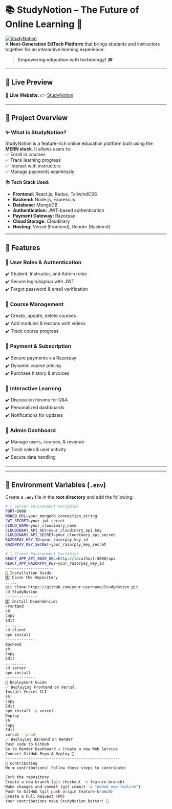 # 📚 StudyNotion – The Future of Online Learning 🚀  

[![StudyNotion](https://img.shields.io/badge/Live%20Project-View%20Now-brightgreen?style=for-the-badge)](https://studynotion-edtech-project.vercel.app/)  
A **Next-Generation EdTech Platform** that brings students and instructors together for an interactive learning experience.  

> **Empowering education with technology!** 🎓  

---

## 🌟 **Live Preview**  
🔗 **Live Website:** 👉 [StudyNotion](https://studynotion-edtech-project.vercel.app/)  

---

## 🎯 **Project Overview**  

### ✨ **What is StudyNotion?**  
StudyNotion is a feature-rich online education platform built using the **MERN stack**. It allows users to:  
✅ Enroll in courses  
✅ Track learning progress  
✅ Interact with instructors  
✅ Manage payments seamlessly  

📚 **Tech Stack Used:**  
- **Frontend:** React.js, Redux, TailwindCSS  
- **Backend:** Node.js, Express.js  
- **Database:** MongoDB  
- **Authentication:** JWT-based authentication  
- **Payment Gateway:** Razorpay  
- **Cloud Storage:** Cloudinary  
- **Hosting:** Vercel (Frontend), Render (Backend)  

---

## 🚀 **Features**  

### 🔹 **User Roles & Authentication**  
✔️ Student, Instructor, and Admin roles  
✔️ Secure login/signup with JWT  
✔️ Forgot password & email verification  

### 🔹 **Course Management**  
✔️ Create, update, delete courses  
✔️ Add modules & lessons with videos  
✔️ Track course progress  

### 🔹 **Payment & Subscription**  
✔️ Secure payments via Razorpay  
✔️ Dynamic course pricing  
✔️ Purchase history & invoices  

### 🔹 **Interactive Learning**  
✔️ Discussion forums for Q&A  
✔️ Personalized dashboards  
✔️ Notifications for updates  

### 🔹 **Admin Dashboard**  
✔️ Manage users, courses, & revenue  
✔️ Track sales & user activity  
✔️ Secure data handling  

---


---

## 🔑 **Environment Variables (`.env`)**  

Create a **`.env`** file in the **root directory** and add the following:  

```sh
# 🚀 Server Environment Variables
PORT=5000
MONGO_URL=your_mongodb_connection_string
JWT_SECRET=your_jwt_secret
CLOUD_NAME=your_cloudinary_name
CLOUDINARY_API_KEY=your_cloudinary_api_key
CLOUDINARY_API_SECRET=your_cloudinary_api_secret
RAZORPAY_KEY_ID=your_razorpay_key_id
RAZORPAY_KEY_SECRET=your_razorpay_key_secret

# 🚀 Client Environment Variables
REACT_APP_API_BASE_URL=http://localhost:5000/api
REACT_APP_RAZORPAY_KEY=your_razorpay_key_id
---------------------
🚀 Installation Guide
1️⃣ Clone the Repository
.....
git clone https://github.com/your-username/StudyNotion.git
cd StudyNotion
--------------
2️⃣ Install Dependencies
Frontend
sh
Copy
Edit
.......
cd client
npm install
-------------
Backend
sh
Copy
Edit
.........
cd server
npm install
-------------
🚀 Deployment Guide
✅ Deploying Frontend on Vercel
Install Vercel CLI
sh
Copy
Edit
npm install -g vercel
Deploy
sh
Copy
Edit
vercel --prod
✅ Deploying Backend on Render
Push code to GitHub
Go to Render Dashboard → Create a new Web Service
Connect GitHub Repo & Deploy 🚀
--------------------------------------------------
🤝 Contributing
We ❤️ contributions! Follow these steps to contribute:

Fork the repository
Create a new branch (git checkout -b feature-branch)
Make changes and commit (git commit -m "Added new feature")
Push to GitHub (git push origin feature-branch)
Create a Pull Request (PR)
Your contributions make StudyNotion better! 🌟
